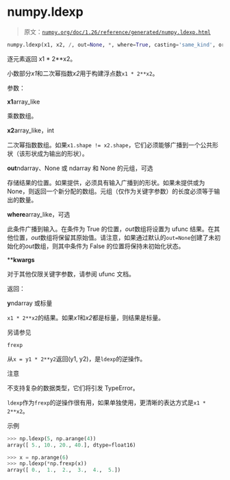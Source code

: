 # numpy.ldexp

> 原文：[`numpy.org/doc/1.26/reference/generated/numpy.ldexp.html`](https://numpy.org/doc/1.26/reference/generated/numpy.ldexp.html)

```py
numpy.ldexp(x1, x2, /, out=None, *, where=True, casting='same_kind', order='K', dtype=None, subok=True[, signature, extobj]) = <ufunc 'ldexp'>
```

逐元素返回 x1 * 2**x2。

小数部分*x1*和二次幂指数*x2*用于构建浮点数`x1 * 2**x2`。

参数：

**x1**array_like

乘数数组。

**x2**array_like，int

二次幂指数数组。如果`x1.shape != x2.shape`，它们必须能够广播到一个公共形状（该形状成为输出的形状）。

**out**ndarray、None 或 ndarray 和 None 的元组，可选

存储结果的位置。如果提供，必须具有输入广播到的形状。如果未提供或为 None，则返回一个新分配的数组。元组（仅作为关键字参数）的长度必须等于输出的数量。

**where**array_like，可选

此条件广播到输入。在条件为 True 的位置，*out*数组将设置为 ufunc 结果。在其他位置，*out*数组将保留其原始值。请注意，如果通过默认的`out=None`创建了未初始化的*out*数组，则其中条件为 False 的位置将保持未初始化状态。

****kwargs**

对于其他仅限关键字参数，请参阅 ufunc 文档。

返回：

**y**ndarray 或标量

`x1 * 2**x2`的结果。如果*x1*和*x2*都是标量，则结果是标量。

另请参见

`frexp`

从`x = y1 * 2**y2`返回(y1, y2)，是`ldexp`的逆操作。

注意

不支持复杂的数据类型，它们将引发 TypeError。

`ldexp`作为`frexp`的逆操作很有用，如果单独使用，更清晰的表达方式是`x1 * 2**x2`。

示例

```py
>>> np.ldexp(5, np.arange(4))
array([ 5., 10., 20., 40.], dtype=float16) 
```

```py
>>> x = np.arange(6)
>>> np.ldexp(*np.frexp(x))
array([ 0.,  1.,  2.,  3.,  4.,  5.]) 
```
